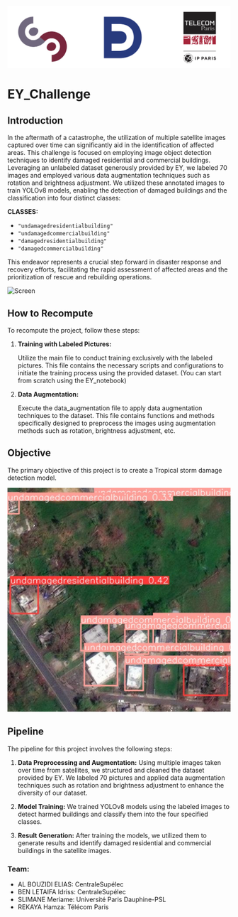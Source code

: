 
![Bannière](logo.png)

# EY_Challenge

## Introduction
In the aftermath of a catastrophe, the utilization of multiple satellite images captured over time can significantly aid in the identification of affected areas. This challenge is focused on employing image object detection techniques to identify damaged residential and commercial buildings. Leveraging an unlabeled dataset generously provided by EY, we  labeled 70 images and employed various data augmentation techniques such as rotation and brightness adjustment. We utilized these annotated images to train YOLOv8 models, enabling the detection of damaged buildings and the classification into four distinct classes:

**CLASSES:** 
- `"undamagedresidentialbuilding"`
- `"undamagedcommercialbuilding"`
- `"damagedresidentialbuilding"`
- `"damagedcommercialbuilding"` 

This endeavor represents a crucial step forward in disaster response and recovery efforts, facilitating the rapid assessment of affected areas and the prioritization of rescue and rebuilding operations.

  ![Screen](picture1.png)

## How to Recompute

To recompute the project, follow these steps:

1. **Training with Labeled Pictures:**
   
   Utilize the main file to conduct training exclusively with the labeled pictures. This file contains the necessary scripts and configurations to initiate the training process using the provided dataset. (You can start from scratch using the EY_notebook)

2. **Data Augmentation:**
   
    Execute the data_augmentation file to apply data augmentation techniques to the dataset. This file contains functions and methods specifically designed to preprocess the images using augmentation methods such as rotation, brightness adjustment, etc.

## Objective
The primary objective of this project is to create a Tropical storm damage detection model.



  ![Screen](picture2.png)


## Pipeline
The pipeline for this project involves the following steps:

1. **Data Preprocessing and Augmentation:** Using multiple images taken over time from satellites, we structured and cleaned the dataset provided by EY. We labeled 70 pictures and applied data augmentation techniques such as rotation and brightness adjustment to enhance the diversity of our dataset.

2. **Model Training:** We trained YOLOv8 models using the labeled images to detect harmed buildings and classify them into the four specified classes.

3. **Result Generation:** After training the models, we utilized them to generate results and identify damaged residential and commercial buildings in the satellite images.


### Team:
- AL BOUZIDI ELIAS: CentraleSupélec
- BEN LETAIFA Idriss: CentraleSupélec
- SLIMANE Meriame: Université Paris Dauphine-PSL
- REKAYA Hamza: Télécom Paris
